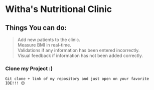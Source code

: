# Witha's Nutritional Clinic 

## Things You can do: 

> Add new patients to the clinic.  
> Measure BMI in real-time.  
> Validations if any information has been entered incorrectly.  
> Visual feedback if information has not been added correctly.  


### Clone my Project :)

``` Git clone + link of my repository and just open on your favorite IDE!!! 😊 ```






